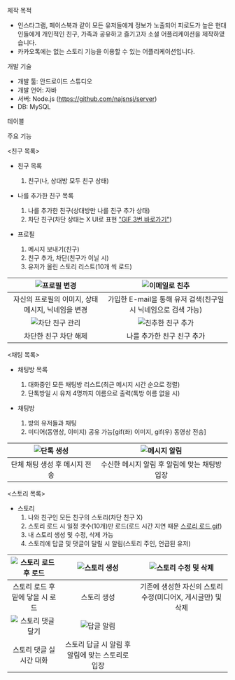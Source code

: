 제작 목적
  * 인스타그램, 페이스북과 같이 모든 유저들에게 정보가 노출되어 피로도가 높은 현대인들에게 개인적인 친구, 가족과 공유하고 즐기고자 소셜 어플리케이션을 제작하였습니다.
  *  카카오톡에는 없는 스토리 기능을 이용할 수 있는 어플리케이션입니다.

개발 기술
  * 개발 툴: 안드로이드 스튜디오
  * 개발 언어: 자바
  * 서버: Node.js (https://github.com/najsnsj/server)
  * DB: MySQL

테이블

주요 기능

<친구 목록>
 * 친구 목록
   1. 친구(나, 상대방 모두 친구 상태)

 * 나를 추가한 친구 목록
   1. 나를 추가한 친구(상대방만 나를 친구 추가 상태)
   2. 차단 친구(차단 상태는 X UI로 표현 ["GIF 3번 바로가기"](#차단-친구-관리))

 * 프로필
   1. 메시지 보내기(친구)
   2. 친구 추가, 차단(친구가 이닐 시)
   3. 유저가 올린 스토리 리스트(10개 씩 로드)
 
 <a id="프로필-시작"></a>
 
| ![프로필 변경](https://github.com/user-attachments/assets/a0e30770-3ed0-4b8f-950c-1d0097a50a80) | ![이메일로 친추](https://github.com/user-attachments/assets/51f467a4-a094-4b3e-879e-991252442e49) |
|:----------------------------------------------:|:----------------------------------------------:|
| 자신의 프로필의 이미지, 상태메시지, 닉네임을 변경 | 가입한 E-mail을 통해 유저 검색(친구일 시 닉네임으로 검색 가능) |
| <a id="차단-친구-관리"></a>![차단 친구 관리](https://github.com/user-attachments/assets/1d61a347-8f0d-482a-a5e6-8d6a3e0da9cc) | ![친추한 친구 추가](https://github.com/user-attachments/assets/567bd807-4cb8-40b4-85f7-1233bddcdcf7) |
| 차단한 친구 차단 해제 | 나를 추가한 친구 친구 추가 |

<채팅 목록>
 * 채팅방 목록
    1. 대화중인 모든 채팅방 리스트(최근 메시지 시간 순으로 정렬)
    2. 단톡방일 시 유저 4명까지 이름으로 출력(톡방 이름 없을 시)
      
 * 채팅방
    1. 방의 유저들과 채팅
    2. 미디어(동영상, 이미지) 공유 가능[gif(좌) 이미지, gif(우) 동영상 전송]

| <a id="채팅-시작"></a>![단톡 생성](https://github.com/user-attachments/assets/44c1d724-4c38-4569-8016-25f6acd4cb31) | ![메시지 알림](https://github.com/user-attachments/assets/9bedd2ee-6fc2-4b7a-b6c6-f7ec43ba1d5f) |
|:----------------------------------------------:|:----------------------------------------------:|
| 단체 채팅 생성 후 메시지 전송 | 수신한 메시지 알림 후 알림에 맞는 채팅방 입장 |

 <스토리 목록>
  * 스토리
    1. 나와 친구인 모든 친구의 스토리(차단 친구 X)
    2. 스토리 로드 시 일정 갯수(10개)만 로드(로드 시간 지연 때문 [스로리 로드 gif](#스토리-로드))
    3. 내 스토리 생성 및 수정, 삭제 가능
    4. 스토리에 답글 및 댓글이 달릴 시 알림(스토리 주인, 언급된 유저)  

| <a id="스토리-로드"></a>![스토리 로드 후 로드](https://github.com/user-attachments/assets/ade3085a-6db5-4d2d-add0-c21d629bec0d) | ![스토리 생성](https://github.com/user-attachments/assets/5904774f-6a4b-4c9e-9046-daa619924351) | ![스토리 수정 및 삭제](https://github.com/user-attachments/assets/9a285c84-833a-422e-a6e6-80f3efc8e243) |
|:------------------------------------------------------:|:------------------------------------------------------:|:------------------------------------------------------:|
| 스토리 로드 후 밑에 닿을 시 로드 | 스토리 생성 | 기존에 생성한 자신의 스토리 수정(미디어X, 게시글만) 및 삭제 |
| ![스토리 댓글 달기](https://github.com/user-attachments/assets/25fb2055-3024-45d6-bdf5-da50dbce7b5d) | ![답글 알림](https://github.com/user-attachments/assets/21c4ebe8-118d-41ab-967f-065a6cdde5ba) | 
| 스토리 댓글 실시간 대화 | 스토리 답글 시 알림 후 알림에 맞는 스토리로 입장 |

